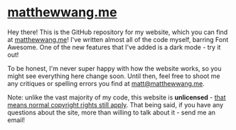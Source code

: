 # [matthewwang.me](https://matthewwang.me)

Hey there! This is the GitHub repository for my website, which you can find at [matthewwang.me](https://matthewwang.me)! I've written almost all of the code myself, barring Font Awesome. One of the new features that I've added is a dark mode - try it out!

To be honest, I'm never super happy with how the website works, so you might see everything here change soon. Until then, feel free to shoot me any critiques or spelling errors you find at [matt@matthewwang.me](mailto:matt@matthewwang.me).

Note: unlike the vast majority of my code, this website is **unlicensed** - [that means normal copyright rights still apply](https://docs.github.com/en/github/creating-cloning-and-archiving-repositories/licensing-a-repository#choosing-the-right-license). That being said, if you have any questions about the site, more than willing to talk about it - send me an email!
